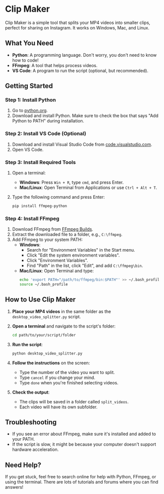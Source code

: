 # Clip Maker

Clip Maker is a simple tool that splits your MP4 videos into smaller clips, perfect for sharing on Instagram. It works on Windows, Mac, and Linux.

## What You Need

- **Python**: A programming language. Don't worry, you don't need to know how to code!
- **FFmpeg**: A tool that helps process videos.
- **VS Code**: A program to run the script (optional, but recommended).

## Getting Started

### Step 1: Install Python

1. Go to [python.org](https://www.python.org/downloads/).
2. Download and install Python. Make sure to check the box that says "Add Python to PATH" during installation.

### Step 2: Install VS Code (Optional)

1. Download and install Visual Studio Code from [code.visualstudio.com](https://code.visualstudio.com/).
2. Open VS Code.

### Step 3: Install Required Tools

1. Open a terminal:
   - **Windows**: Press `Win + R`, type `cmd`, and press Enter.
   - **Mac/Linux**: Open Terminal from Applications or use `Ctrl + Alt + T`.

2. Type the following command and press Enter:
   ```bash
   pip install ffmpeg-python
   ```

### Step 4: Install FFmpeg

1. Download FFmpeg from [FFmpeg Builds](https://github.com/BtbN/FFmpeg-Builds/releases).
2. Extract the downloaded file to a folder, e.g., `C:\ffmpeg`.
3. Add FFmpeg to your system PATH:
   - **Windows**: 
     - Search for "Environment Variables" in the Start menu.
     - Click "Edit the system environment variables".
     - Click "Environment Variables".
     - Find "Path" in the list, click "Edit", and add `C:\ffmpeg\bin`.
   - **Mac/Linux**: Open Terminal and type:
     ```bash
     echo 'export PATH="/path/to/ffmpeg/bin:$PATH"' >> ~/.bash_profile
     source ~/.bash_profile
     ```

## How to Use Clip Maker

1. **Place your MP4 videos** in the same folder as the `desktop_video_splitter.py` script.

2. **Open a terminal** and navigate to the script's folder:
   ```bash
   cd path/to/your/script/folder
   ```

3. **Run the script**:
   ```bash
   python desktop_video_splitter.py
   ```

4. **Follow the instructions** on the screen:
   - Type the number of the video you want to split.
   - Type `cancel` if you change your mind.
   - Type `done` when you're finished selecting videos.

5. **Check the output**:
   - The clips will be saved in a folder called `split_videos`.
   - Each video will have its own subfolder.

## Troubleshooting

- If you see an error about FFmpeg, make sure it's installed and added to your PATH.
- If the script is slow, it might be because your computer doesn't support hardware acceleration.

## Need Help?

If you get stuck, feel free to search online for help with Python, FFmpeg, or using the terminal. There are lots of tutorials and forums where you can find answers!
